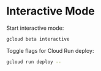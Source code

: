 # Interactive Mode

Start interactive mode:

```sh
gcloud beta interactive
```

Toggle flags for Cloud Run deploy:

```sh
gcloud run deploy --
```